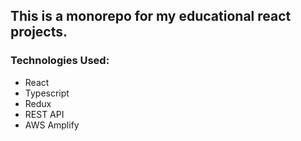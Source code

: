 ## This is a monorepo for my educational react projects.

### Technologies Used:

- React
- Typescript
- Redux
- REST API
- AWS Amplify
